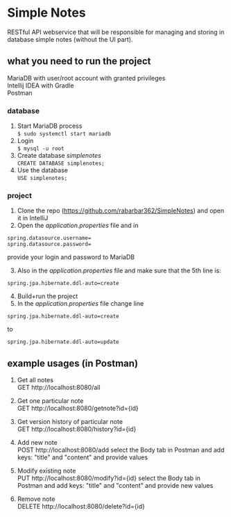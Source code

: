 # Simple Notes

RESTful API webservice that will be responsible for managing and storing in database simple notes (without the UI part).



## what you need to run the project
MariaDB with user/root account with granted privileges\
Intellij IDEA with Gradle\
Postman

### database

1. Start MariaDB process\
`$ sudo systemctl start mariadb`
2. Login\
`$ mysql -u root`
3. Create database *simplenotes*\
`CREATE DATABASE simplenotes;`
4. Use the database\
`USE simplenotes;`

### project
1. Clone the repo (https://github.com/rabarbar362/SimpleNotes) and open it in IntelliJ
2. Open the *application.properties* file and in
````
spring.datasource.username=
spring.datasource.password=
````
provide your login and password to MariaDB

3. Also in the *application.properties* file and make sure that the 5th line is:
````
spring.jpa.hibernate.ddl-auto=create
````
4. Build+run the project
5. In the *application.properties* file change line
````
spring.jpa.hibernate.ddl-auto=create
````
to
````
spring.jpa.hibernate.ddl-auto=update
````

## example usages (in Postman)

1. Get all notes\
GET http://localhost:8080/all

2. Get one particular note\
GET http://localhost:8080/getnote?id={id}

3. Get version history of particular note\
GET http://localhost:8080/history?id={id}

4. Add new note\
POST http://localhost:8080/add
select the Body tab in Postman and add keys: "title" and "content" and provide values

5. Modify existing note\
PUT http://localhost:8080/modify?id={id}
select the Body tab in Postman and add keys: "title" and "content" and provide new values

6. Remove note\
DELETE http://localhost:8080/delete?id={id}


